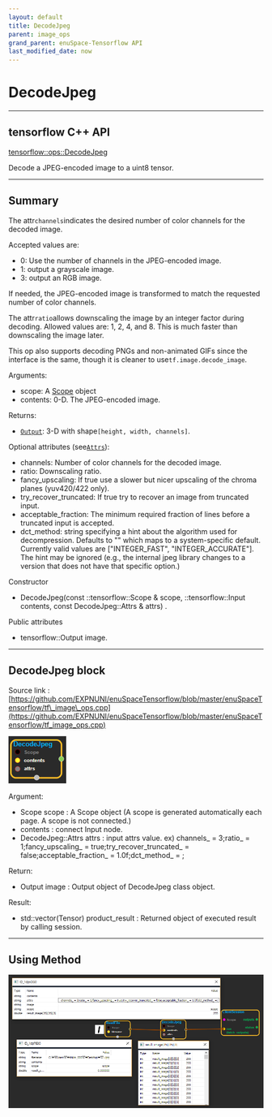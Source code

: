 ```yaml
--- 
layout: default 
title: DecodeJpeg 
parent: image_ops 
grand_parent: enuSpace-Tensorflow API 
last_modified_date: now 
--- 
```


# DecodeJpeg

---

## tensorflow C++ API

[tensorflow::ops::DecodeJpeg](https://www.tensorflow.org/api_docs/cc/class/tensorflow/ops/decode-jpeg)

Decode a JPEG-encoded image to a uint8 tensor.

---

## Summary

The attr`channels`indicates the desired number of color channels for the decoded image.

Accepted values are:

* 0: Use the number of channels in the JPEG-encoded image.
* 1: output a grayscale image.
* 3: output an RGB image.

If needed, the JPEG-encoded image is transformed to match the requested number of color channels.

The attr`ratio`allows downscaling the image by an integer factor during decoding. Allowed values are: 1, 2, 4, and 8. This is much faster than downscaling the image later.

This op also supports decoding PNGs and non-animated GIFs since the interface is the same, though it is cleaner to use`tf.image.decode_image`.

Arguments:

* scope: A [Scope](https://www.tensorflow.org/api_docs/cc/class/tensorflow/scope.html#classtensorflow_1_1_scope) object
* contents: 0-D. The JPEG-encoded image.

Returns:

* [`Output`](https://www.tensorflow.org/api_docs/cc/class/tensorflow/output.html#classtensorflow_1_1_output): 3-D with shape`[height, width, channels]`.

Optional attributes \(see[`Attrs`](https://www.tensorflow.org/api_docs/cc/struct/tensorflow/ops/decode-jpeg/attrs.html#structtensorflow_1_1ops_1_1_decode_jpeg_1_1_attrs)\):

* channels: Number of color channels for the decoded image.
* ratio: Downscaling ratio.
* fancy\_upscaling: If true use a slower but nicer upscaling of the chroma planes \(yuv420/422 only\).
* try\_recover\_truncated: If true try to recover an image from truncated input.
* acceptable\_fraction: The minimum required fraction of lines before a truncated input is accepted.
* dct\_method: string specifying a hint about the algorithm used for decompression. Defaults to "" which maps to a system-specific default. Currently valid values are \["INTEGER\_FAST", "INTEGER\_ACCURATE"\]. The hint may be ignored \(e.g., the internal jpeg library changes to a version that does not have that specific option.\)

Constructor

* DecodeJpeg\(const ::tensorflow::Scope & scope, ::tensorflow::Input contents, const DecodeJpeg::Attrs & attrs\) .

Public attributes

* tensorflow::Output image.

---

## DecodeJpeg block

Source link : [https://github.com/EXPNUNI/enuSpaceTensorflow/blob/master/enuSpaceTensorflow/tf\_image\_ops.cpp](https://github.com/EXPNUNI/enuSpaceTensorflow/blob/master/enuSpaceTensorflow/tf_image_ops.cpp)

![](../assets/image_DecodeJpeg_Symbol.png)

Argument:

* Scope scope : A Scope object \(A scope is generated automatically each page. A scope is not connected.\)
* contents : connect  Input node.
* DecodeJpeg::Attrs attrs : input attrs value. ex\) channels\_ = 3;ratio\_ = 1;fancy\_upscaling\_ = true;try\_recover\_truncated\_ = false;acceptable\_fraction\_ = 1.0f;dct\_method\_ = ;

Return:

* Output image : Output object of DecodeJpeg class object.

Result:

* std::vector\(Tensor\) product\_result : Returned object of executed result by calling session.

---

## Using Method

![](../assets/image_DecodeJpeg_Method.png)

